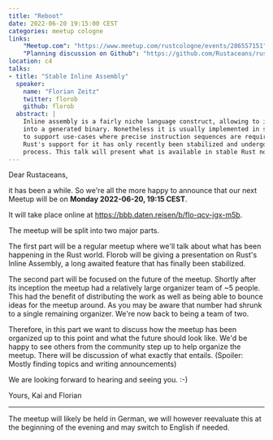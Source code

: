 ```yaml
---
title: "Reboot"
date: 2022-06-20 19:15:00 CEST
categories: meetup cologne
links:
    "Meetup.com": "https://www.meetup.com/rustcologne/events/286557151"
    "Planning discussion on Github": "https://github.com/Rustaceans/rust-cologne/issues/95"
location: c4
talks:
- title: "Stable Inline Assembly"
  speaker:
    name: "Florian Zeitz"
    twitter: florob
    github: florob
  abstract: |
    Inline assembly is a fairly niche language construct, allowing to insert arbitrary instructions
    into a generated binary. Nonetheless it is usually implemented in systems programming languages 
    to support use-cases where precise instruction sequences are required, such as embedded or cryptography.
    Rust's support for it has only recently been stabilized and undergone major changes in the
    process. This talk will present what is available in stable Rust now and how we got there.
---
```


Dear Rustaceans,

it has been a while. So we're all the more happy to announce that our next Meetup will be on
**Monday 2022-06-20, 19:15 CEST**.

It will take place online at <https://bbb.daten.reisen/b/flo-qcv-jgx-m5b>.

The meetup will be split into two major parts.

The first part will be a regular meetup where we'll talk about what has been happening in the Rust world.
Florob will be giving a presentation on Rust's Inline Assembly, a long awaited feature that has
finally been stabilized.

The second part will be focused on the future of the meetup. Shortly after its inception the
meetup had a relatively large organizer team of ~5 people. This had the benefit of distributing
the work as well as being able to bounce ideas for the meetup around.
As you may be aware that number had shrunk to a single remaining organizer.
We're now back to being a team of two.

Therefore, in this part we want to discuss how the meetup has been organized up to this point and what the
future should look like. We'd be happy to see others from the community step up to help organize
the meetup. There will be discussion of what exactly that entails. (Spoiler: Mostly finding topics
and writing announcements)

We are looking forward to hearing and seeing you. :-)

Yours,
Kai and Florian

- - -

The meetup will likely be held in German, we will however reevaluate this at the beginning of the evening and may switch to English if needed.
